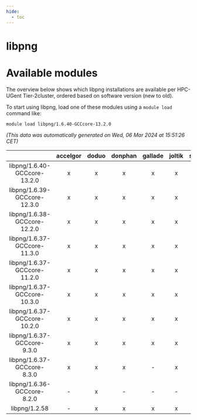 ```yaml
---
hide:
  - toc
---
```


libpng
======

# Available modules


The overview below shows which libpng installations are available per HPC-UGent Tier-2cluster, ordered based on software version (new to old).

To start using libpng, load one of these modules using a `module load` command like:

```shell
module load libpng/1.6.40-GCCcore-13.2.0
```

*(This data was automatically generated on Wed, 06 Mar 2024 at 15:51:26 CET)*  

| |accelgor|doduo|donphan|gallade|joltik|skitty|
| :---: | :---: | :---: | :---: | :---: | :---: | :---: |
|libpng/1.6.40-GCCcore-13.2.0|x|x|x|x|x|x|
|libpng/1.6.39-GCCcore-12.3.0|x|x|x|x|x|x|
|libpng/1.6.38-GCCcore-12.2.0|x|x|x|x|x|x|
|libpng/1.6.37-GCCcore-11.3.0|x|x|x|x|x|x|
|libpng/1.6.37-GCCcore-11.2.0|x|x|x|x|x|x|
|libpng/1.6.37-GCCcore-10.3.0|x|x|x|x|x|x|
|libpng/1.6.37-GCCcore-10.2.0|x|x|x|x|x|x|
|libpng/1.6.37-GCCcore-9.3.0|x|x|x|x|x|x|
|libpng/1.6.37-GCCcore-8.3.0|x|x|x|-|x|x|
|libpng/1.6.36-GCCcore-8.2.0|-|x|-|-|-|-|
|libpng/1.2.58|-|x|x|x|x|x|

